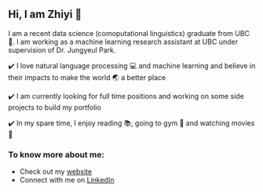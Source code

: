 ## Hi, I am Zhiyi 👋

<!--
**lizhiyidaniel/lizhiyidaniel** is a ✨ _special_ ✨ repository because its `README.md` (this file) appears on your GitHub profile.

Here are some ideas to get you started:

- 🔭 I’m currently working on ...
- 🌱 I’m currently learning ...
- 👯 I’m looking to collaborate on ...
- 🤔 I’m looking for help with ...
- 💬 Ask me about ...
- 📫 How to reach me: ...
- 😄 Pronouns: ...
- ⚡ Fun fact: ...
-->
 I am a recent data science (comoputational linguistics) graduate from UBC :school:. I am working as a machine learning research assistant at UBC under supervision of Dr. Jungyeul Park. 
 
 :heavy_check_mark: I love natural language processing :computer: and machine learning and believe in their impacts to make the world :earth_asia: a better place 
 
 :heavy_check_mark: I am currently looking for full time positions and working on some side projects to build my portfolio
 
 :heavy_check_mark: In my spare time, I enjoy reading :books:, going to gym :runner: and watching movies :movie_camera:
 
### To know more about me:
- Check out my [website](https://lizhiyidaniel.github.io/)
- Connect with me on [LinkedIn](https://www.linkedin.com/in/zhiyili99/)
